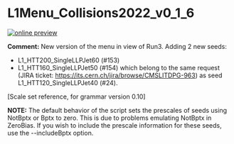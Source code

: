 # L1Menu_Collisions2022_v0_1_6

[![online preview](https://img.shields.io/badge/Online%20preview-click%20here-blue)](https://htmlpreview.github.io/?https://github.com/caruta/L1MenuRun3/blob/patch-1/preliminary/L1Menu_Collisions2022_v0_1_6/L1Menu_Collisions2022_v0_1_6.html)

**Comment:** New version of the menu in view of Run3. Adding 2 new seeds:
- L1_HTT200_SingleLLPJet60 (#153)
- L1_HTT160_SingleLLPJet50 (#154)
which belong to the same request (JIRA ticket: https://its.cern.ch/jira/browse/CMSLITDPG-963) as seed L1_HTT120_SingleLLPJet40 (#24).

[Scale set reference, for grammar version 0.10]

**NOTE:** The default behavior of the script sets the prescales of seeds using NotBptx or Bptx to zero. This is due to problems emulating NotBptx in ZeroBias. If you wish to include the prescale information for these seeds, use the --includeBptx option.
